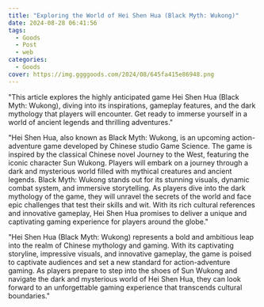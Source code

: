 ```yaml
---
title: "Exploring the World of Hei Shen Hua (Black Myth: Wukong)"
date: 2024-08-28 06:41:56
tags:
  - Goods
  - Post
  - web
categories:
  - Goods
cover: https://img.ggggoods.com/2024/08/645fa415e86948.png
---
```


"This article explores the highly anticipated game Hei Shen Hua (Black Myth: Wukong), diving into its inspirations, gameplay features, and the dark mythology that players will encounter. Get ready to immerse yourself in a world of ancient legends and thrilling adventures."

"Hei Shen Hua, also known as Black Myth: Wukong, is an upcoming action-adventure game developed by Chinese studio Game Science. The game is inspired by the classical Chinese novel Journey to the West, featuring the iconic character Sun Wukong. Players will embark on a journey through a dark and mysterious world filled with mythical creatures and ancient legends. Black Myth: Wukong stands out for its stunning visuals, dynamic combat system, and immersive storytelling. As players dive into the dark mythology of the game, they will unravel the secrets of the world and face epic challenges that test their skills and wit. With its rich cultural references and innovative gameplay, Hei Shen Hua promises to deliver a unique and captivating gaming experience for players around the globe."

"Hei Shen Hua (Black Myth: Wukong) represents a bold and ambitious leap into the realm of Chinese mythology and gaming. With its captivating storyline, impressive visuals, and innovative gameplay, the game is poised to captivate audiences and set a new standard for action-adventure gaming. As players prepare to step into the shoes of Sun Wukong and navigate the dark and mysterious world of Hei Shen Hua, they can look forward to an unforgettable gaming experience that transcends cultural boundaries."
